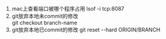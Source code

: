1. mac上查看端口被哪个程序占用
  lsof -i tcp:8087
2. git放弃本地未commit的修改  
  git checkout branch-name
3. git放弃本地已commit的修改
  git reset --hard ORIGIN/BRANCH 
